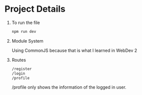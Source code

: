 # Project Details

1. To run the file
    
    ```bash
    npm run dev
    ```

2. Module System

   Using CommonJS because that is what I learned in WebDev 2 

3. Routes

   ```bash
   /register
   /login
   /profile
   ```
   /profile only shows the information of the logged in user.


